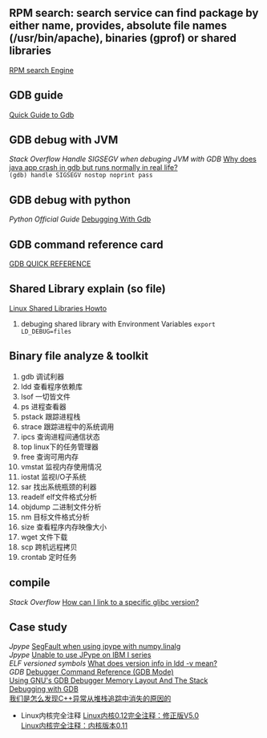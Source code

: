 ## RPM search: search service can find package by either name, provides, absolute file names (/usr/bin/apache), binaries (gprof) or shared libraries  
[RPM search Engine](https://rpmfind.net/linux/rpm2html/)  

## GDB guide  
[Quick Guide to Gdb](https://condor.depaul.edu/glancast/373class/docs/gdb.html)  

## GDB debug with JVM  
*Stack Overflow* *Handle SIGSEGV when debuging JVM with GDB* [Why does java app crash in gdb but runs normally in real life?](https://stackoverflow.com/questions/27241575/why-does-java-app-crash-in-gdb-but-runs-normally-in-real-life)  
`(gdb) handle SIGSEGV nostop noprint pass`  

## GDB debug with python  
*Python Official Guide* [Debugging With Gdb](https://wiki.python.org/moin/DebuggingWithGdb)  

## GDB command reference card  
[GDB QUICK REFERENCE](https://users.ece.utexas.edu/~adnan/gdb-refcard.pdf)  

## Shared Library explain (so file)  
[Linux Shared Libraries Howto](https://tldp.org/HOWTO/Program-Library-HOWTO/shared-libraries.html)  
1. debuging shared library with Environment Variables `export LD_DEBUG=files`  

## Binary file analyze & toolkit  
1. gdb 调试利器
1. ldd 查看程序依赖库
1. lsof 一切皆文件
1. ps 进程查看器
1. pstack 跟踪进程栈
1. strace 跟踪进程中的系统调用
1. ipcs 查询进程间通信状态
1. top linux下的任务管理器
1. free 查询可用内存
1. vmstat 监视内存使用情况
1. iostat 监视I/O子系统
1. sar 找出系统瓶颈的利器
1. readelf elf文件格式分析
1. objdump 二进制文件分析
1. nm 目标文件格式分析
1. size 查看程序内存映像大小
1. wget 文件下载
1. scp 跨机远程拷贝
1. crontab 定时任务  

## compile  
*Stack Overflow* [How can I link to a specific glibc version?](https://stackoverflow.com/questions/2856438/how-can-i-link-to-a-specific-glibc-version)  

## Case study  
*Jpype* [SegFault when using jpype with numpy.linalg](https://github.com/jpype-project/jpype/issues/808)  
*Jpype* [Unable to use JPype on IBM I series](https://github.com/jpype-project/jpype/issues/719)  
*ELF versioned symbols* [What does version info in ldd -v mean?](https://stackoverflow.com/questions/36368588/what-does-version-info-in-ldd-v-mean/36387635#36387635)  
*GDB* [Debugger Command Reference (GDB Mode)](https://scc.ustc.edu.cn/zlsc/sugon/intel/debugger/cl/main/bk_command_ref_gdb.htm)  
[Using GNU's GDB Debugger Memory Layout And The Stack](https://www.comp.nus.edu.sg/~liangzk/cs5231/stacklayout.pdf)  
[Debugging with GDB](https://sourceware.org/gdb/current/onlinedocs/gdb/index.html)  
[我们是怎么发现C++异常从堆栈追踪中消失的原因的](https://abcdabcd987.com/libstdc++-bug/)  

* Linux内核完全注释
[Linux内核0.12完全注释：修正版V5.0](http://www.oldlinux.org/download/CLK-5.0-WithCover.pdf)  
[Linux内核完全注释：内核版本0.11](http://www.oldlinux.org/download/clk011c-3.0.pdf)  
